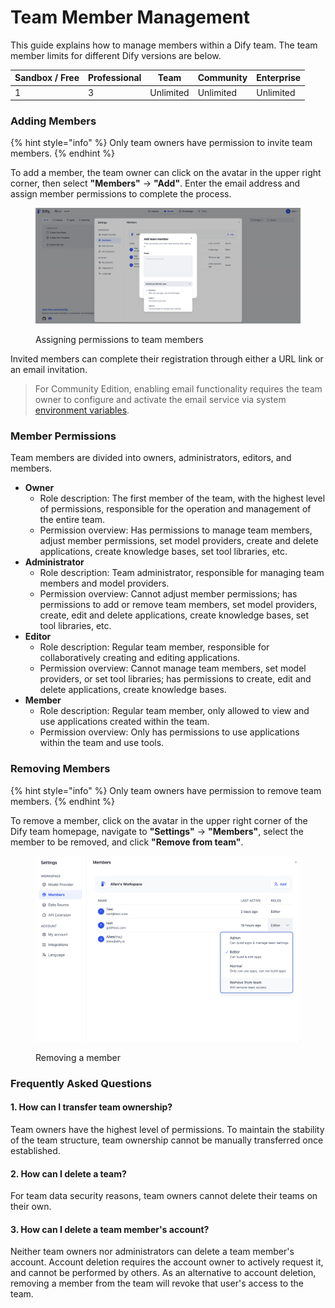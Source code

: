 # Team Member Management

This guide explains how to manage members within a Dify team. The team member limits for different Dify versions are below.

| Sandbox / Free | Professional | Team | Community | Enterprise |
| ---- | ------------ | ---- | ----------- | ------------------ |
| 1    | 3            | Unlimited | Unlimited   | Unlimited          |

### Adding Members

{% hint style="info" %}
Only team owners have permission to invite team members.
{% endhint %}

To add a member, the team owner can click on the avatar in the upper right corner, then select **"Members"** → **"Add"**. Enter the email address and assign member permissions to complete the process.

<figure><img src="../../../img/team-members-management-01.png" alt=""><figcaption><p>Assigning permissions to team members</p></figcaption></figure>

Invited members can complete their registration through either a URL link or an email invitation.

> For Community Edition, enabling email functionality requires the team owner to configure and activate the email service via system [environment variables](https://docs.dify.ai/getting-started/install-self-hosted/environments).

### Member Permissions

Team members are divided into owners, administrators, editors, and members.

* **Owner**
  * Role description: The first member of the team, with the highest level of permissions, responsible for the operation and management of the entire team.
  * Permission overview: Has permissions to manage team members, adjust member permissions, set model providers, create and delete applications, create knowledge bases, set tool libraries, etc.
* **Administrator**
  * Role description: Team administrator, responsible for managing team members and model providers.
  * Permission overview: Cannot adjust member permissions; has permissions to add or remove team members, set model providers, create, edit and delete applications, create knowledge bases, set tool libraries, etc.
* **Editor**
  * Role description: Regular team member, responsible for collaboratively creating and editing applications.
  * Permission overview: Cannot manage team members, set model providers, or set tool libraries; has permissions to create, edit and delete applications, create knowledge bases.
* **Member**
  * Role description: Regular team member, only allowed to view and use applications created within the team.
  * Permission overview: Only has permissions to use applications within the team and use tools.

### Removing Members

{% hint style="info" %}
Only team owners have permission to remove team members.
{% endhint %}

To remove a member, click on the avatar in the upper right corner of the Dify team homepage, navigate to **"Settings"** → **"Members"**, select the member to be removed, and click **"Remove from team"**.

<figure><img src="../../../img/team-members-management-02.png" alt=""><figcaption><p>Removing a member</p></figcaption></figure>

### Frequently Asked Questions

#### 1. How can I transfer team ownership?

Team owners have the highest level of permissions. To maintain the stability of the team structure, team ownership cannot be manually transferred once established.

#### 2. How can I delete a team?

For team data security reasons, team owners cannot delete their teams on their own.

#### 3. How can I delete a team member's account?

Neither team owners nor administrators can delete a team member's account. Account deletion requires the account owner to actively request it, and cannot be performed by others. As an alternative to account deletion, removing a member from the team will revoke that user's access to the team.